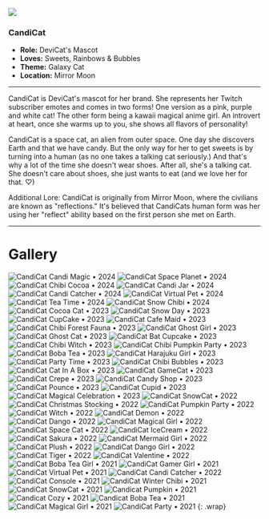 ![](img/CandiCat.png)

### CandiCat
  * **Role:** DeviCat's Mascot
  * **Loves:** Sweets, Rainbows & Bubbles
  * **Theme:** Galaxy Cat
  * **Location:** Mirror Moon

  ---

CandiCat is DeviCat's mascot for her brand. She represents her Twitch subscriber emotes and comes in two forms! One version as a pink, purple and white cat! The other form being a kawaii magical anime girl. An introvert at heart, once she warms up to you, she shows all flavors of personality!

CandiCat is a space cat, an alien from outer space. One day she discovers Earth and that we have candy. But the only way for her to get sweets is by turning into a human (as no one takes a talking cat seriously.) And that's why a lot of the time she doesn't wear shoes. After all, she's a talking cat. She doesn't care about shoes, she just wants to eat (and we love her for that. ♡)

Additional Lore: CandiCat is originally from Mirror Moon, where the civilians are known as "reflections." It's believed that CandiCats human form was her using her "reflect" ability based on the first person she met on Earth. 

---

# Gallery

![CandiCat Candi Magic • 2024](img/CandiCatCandiMagic2024.png)
![CandiCat Space Planet • 2024](img/CandiCatSpacePlanet2024.png)
![CandiCat Chibi Cocoa • 2024](img/CandiCatChibiCocoa2024.png)
![CandiCat Candi Jar • 2024](img/CandiCatCandiJar2024.png)
![CandiCat Candi Catcher • 2024](img/CandiCatCandiCatcher2024.png)
![CandiCat Virtual Pet • 2024](img/CandiCatVirtualPet2024.png)
![CandiCat Tea Time • 2024](img/CandiCatTeaTime2024.png)
![CandiCat Snow Chibi • 2024](img/CandiCatSnowChibi2024.png)
![CandiCat Cocoa Cat • 2023](img/CandiCatCocoaCat2023.png)
![CandiCat Snow Day • 2023](img/CandiCatSnowDay2023.png)
![CandiCat CupCake • 2023](img/CandiCatCupcake2023.png)
![CandiCat Cafe Maid • 2023](img/CandiCatCafeMaid2023.png)
![CandiCat Chibi Forest Fauna • 2023](img/CandiCatChibiForestFauna2023.png)
![CandiCat Ghost Girl • 2023](img/CandiCatGhostGirl2023.png)
![CandiCat Ghost Cat • 2023](img/CandiCatGhostCat2023.png)
![CandiCat Bat Cupcake • 2023](img/CandiCatBatCupcake2023.png)
![CandiCat Chibi Witch • 2023](img/CandiCatChibiWitch2023.png)
![CandiCat Chibi Pumpkin Party • 2023](img/CandiCatChibiPumpkinParty2023.png)
![CandiCat Boba Tea • 2023](img/CandiCatBobaTea2023.png)
![CandiCat Harajuku Girl • 2023](img/CandiCatHarajukuGirl2023.png)
![CandiCat Party Time • 2023](img/CandiCatPartyTime2023.png)
![CandiCat Chibi Bubbles • 2023](img/CandiCatChibiBubbles2023.png)
![CandiCat Cat In A Box • 2023](img/CandiCatCatBox2023.png)
![CandiCat GameCat • 2023](img/CandiCatGameCat2023.png)
![CandiCat Crepe • 2023](img/candicatcrepe2023.png)
![CandiCat Candy Shop • 2023](img/CandiCatCandyShop2023.png)
![CandiCat Pounce • 2023](img/CandiCatPounce2023.png)
![CandiCat Cupid • 2023](img/CandiCatCupid2023.png)
![CandiCat Magical Celebration • 2023](img/CandiCatMagicalCelebration2023.png)
![CandiCat SnowCat • 2022](img/CandiCatSnowCat2022.png)
![CandiCat Christmas Stocking • 2022](img/CandiCatChristmasStocking2022.png)
![CandiCat Pumpkin Party • 2022](img/CCPumpkinParty2022.png)
![CandiCat Witch • 2022](img/CandiCatWitch2022.png)
![CandiCat Demon • 2022](img/CandiCatDemon2022.png)
![CandiCat Dango • 2022](img/CandiCatDangoCat2022.png)
![CandiCat Magical Girl • 2022](img/CCMagicalGirl2022.png)
![CandiCat Space Cat • 2022](img/CandiCatSpaceCat2022.png)
![CandiCat IceCream • 2022](img/CandiCatIceCream2022.png)
![CandiCat Sakura • 2022](img/CandiCatSakura2022.png)
![CandiCat Mermaid Girl • 2022](img/CandiCatMermaidGirl2022.png)
![CandiCat Plush • 2022](img/CandiCatPlush.png)
![CandiCat Dango Girl • 2022](img/CandiCatDangoGirl2022.png)
![CandiCat Tiger • 2022](img/CandiCatTiger2022.png)
![CandiCat Valentine • 2022](img/CandiCatValentine2022.png)
![CandiCat Boba Tea Girl • 2021](img/CCBobaTeaGirl2021.jpg)
![CandiCat Gamer Girl • 2021](img/CandiCatGamerGirl2021.png)
![CandiCat Virtual Pet • 2021](img/CCVirtualPet.jpg)
![CandiCat Candi Catcher • 2022](img/CandiCatcher2022.png)
![CandiCat Console • 2021](img/CandiCatConsole2021.jpg)
![CandiCat Winter Chibi • 2021](img/CCWinterChibi2021.png)
![CandiCat SnowCat • 2021](img/CCSnowCat.png)
![Candicat Pumpkin • 2021](img/CandiCatPumpkin2021.png)
![Candicat Cozy • 2021](img/CandiCatCozy2021.png)
![Candicat Boba Tea • 2021](img/CandiCatBobaTea2021.jpg)
![CandiCat Magical Girl • 2021](img/CandiCatMagicalGirl2021.png)
![CandiCat Party • 2021](img/CandiCatParty2021.png)
{: .wrap}